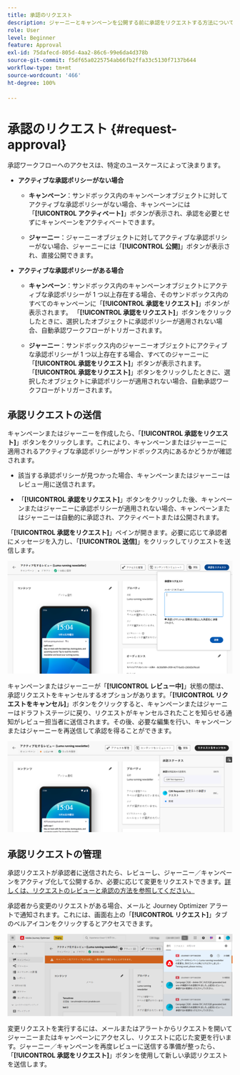 ```yaml
---
title: 承認のリクエスト
description: ジャーニーとキャンペーンを公開する前に承認をリクエストする方法について説明します。
role: User
level: Beginner
feature: Approval
exl-id: 75dafecd-805d-4aa2-86c6-99e6da4d378b
source-git-commit: f5df65a0225754ab66fb2ffa33c5130f7137b644
workflow-type: tm+mt
source-wordcount: '466'
ht-degree: 100%

---
```


# 承認のリクエスト {#request-approval}

承認ワークフローへのアクセスは、特定のユースケースによって決まります。

* **アクティブな承認ポリシーがない場合**

   * **キャンペーン**：サンドボックス内のキャンペーンオブジェクトに対してアクティブな承認ポリシーがない場合、キャンペーンには「**[!UICONTROL アクティベート]**」ボタンが表示され、承認を必要とせずにキャンペーンをアクティベートできます。

   * **ジャーニー**：ジャーニーオブジェクトに対してアクティブな承認ポリシーがない場合、ジャーニーには「**[!UICONTROL 公開]**」ボタンが表示され、直接公開できます。

* **アクティブな承認ポリシーがある場合**

   * **キャンペーン**：サンドボックス内のキャンペーンオブジェクトにアクティブな承認ポリシーが 1 つ以上存在する場合、そのサンドボックス内のすべてのキャンペーンに「**[!UICONTROL 承認をリクエスト]**」ボタンが表示されます。
「**[!UICONTROL 承認をリクエスト]**」ボタンをクリックしたときに、選択したオブジェクトに承認ポリシーが適用されない場合、自動承認ワークフローがトリガーされます。

   * **ジャーニー**：サンドボックス内のジャーニーオブジェクトにアクティブな承認ポリシーが 1 つ以上存在する場合、すべてのジャーニーに「**[!UICONTROL 承認をリクエスト]**」ボタンが表示されます。
「**[!UICONTROL 承認をリクエスト]**」ボタンをクリックしたときに、選択したオブジェクトに承認ポリシーが適用されない場合、自動承認ワークフローがトリガーされます。

## 承認リクエストの送信

キャンペーンまたはジャーニーを作成したら、「**[!UICONTROL 承認をリクエスト]**」ボタンをクリックします。これにより、キャンペーンまたはジャーニーに適用されるアクティブな承認ポリシーがサンドボックス内にあるかどうかが確認されます。

* 該当する承認ポリシーが見つかった場合、キャンペーンまたはジャーニーはレビュー用に送信されます。

* 「**[!UICONTROL 承認をリクエスト]**」ボタンをクリックした後、キャンペーンまたはジャーニーに承認ポリシーが適用されない場合、キャンペーンまたはジャーニーは自動的に承認され、アクティベートまたは公開されます。

「**[!UICONTROL 承認をリクエスト]**」ペインが開きます。必要に応じて承認者にメッセージを入力し、「**[!UICONTROL 送信]**」をクリックしてリクエストを送信します。

![](assets/approval-request.png)

キャンペーンまたはジャーニーが「**[!UICONTROL レビュー中]**」状態の間は、承認リクエストをキャンセルするオプションがあります。「**[!UICONTROL リクエストをキャンセル]**」ボタンをクリックすると、キャンペーンまたはジャーニーはドラフトステージに戻り、リクエストがキャンセルされたことを知らせる通知がレビュー担当者に送信されます。その後、必要な編集を行い、キャンペーンまたはジャーニーを再送信して承認を得ることができます。

![](assets/approval-cancel.png)

## 承認リクエストの管理

承認リクエストが承認者に送信されたら、レビューし、ジャーニー／キャンペーンをアクティブ化して公開するか、必要に応じて変更をリクエストできます。[詳しくは、リクエストのレビューと承認の方法を参照してください。](review-approve-request.md)

承認者から変更のリクエストがある場合、メールと Journey Optimizer アラートで通知されます。これには、画面右上の「**[!UICONTROL リクエスト]**」タブのベルアイコンをクリックするとアクセスできます。

![](assets/changes-requested.png)

変更リクエストを実行するには、メールまたはアラートからリクエストを開いてジャーニーまたはキャンペーンにアクセスし、リクエストに応じた変更を行います。ジャーニー／キャンペーンを再度レビューに送信する準備が整ったら、「**[!UICONTROL 承認をリクエスト]**」ボタンを使用して新しい承認リクエストを送信します。
